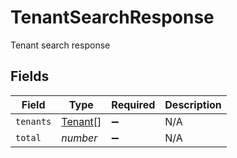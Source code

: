 # TenantSearchResponse

Tenant search response


## Fields

| Field                                     | Type                                      | Required                                  | Description                               |
| ----------------------------------------- | ----------------------------------------- | ----------------------------------------- | ----------------------------------------- |
| `tenants`                                 | [Tenant](../../models/shared/tenant.md)[] | :heavy_minus_sign:                        | N/A                                       |
| `total`                                   | *number*                                  | :heavy_minus_sign:                        | N/A                                       |